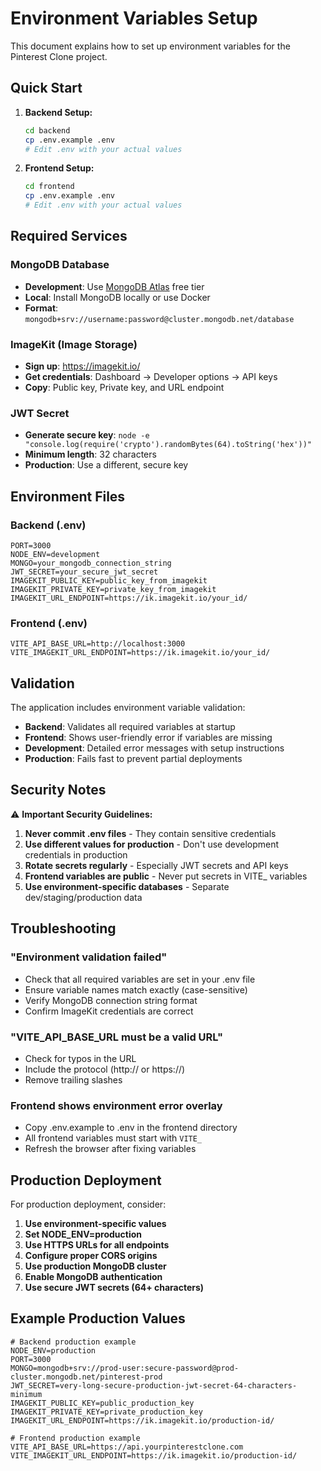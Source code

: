 # Environment Variables Setup

This document explains how to set up environment variables for the Pinterest Clone project.

## Quick Start

1. **Backend Setup:**
   ```bash
   cd backend
   cp .env.example .env
   # Edit .env with your actual values
   ```

2. **Frontend Setup:**
   ```bash
   cd frontend
   cp .env.example .env
   # Edit .env with your actual values
   ```

## Required Services

### MongoDB Database
- **Development**: Use [MongoDB Atlas](https://www.mongodb.com/cloud/atlas) free tier
- **Local**: Install MongoDB locally or use Docker
- **Format**: `mongodb+srv://username:password@cluster.mongodb.net/database`

### ImageKit (Image Storage)
- **Sign up**: https://imagekit.io/
- **Get credentials**: Dashboard → Developer options → API keys
- **Copy**: Public key, Private key, and URL endpoint

### JWT Secret
- **Generate secure key**: `node -e "console.log(require('crypto').randomBytes(64).toString('hex'))"`
- **Minimum length**: 32 characters
- **Production**: Use a different, secure key

## Environment Files

### Backend (.env)
```env
PORT=3000
NODE_ENV=development
MONGO=your_mongodb_connection_string
JWT_SECRET=your_secure_jwt_secret
IMAGEKIT_PUBLIC_KEY=public_key_from_imagekit
IMAGEKIT_PRIVATE_KEY=private_key_from_imagekit
IMAGEKIT_URL_ENDPOINT=https://ik.imagekit.io/your_id/
```

### Frontend (.env)
```env
VITE_API_BASE_URL=http://localhost:3000
VITE_IMAGEKIT_URL_ENDPOINT=https://ik.imagekit.io/your_id/
```

## Validation

The application includes environment variable validation:

- **Backend**: Validates all required variables at startup
- **Frontend**: Shows user-friendly error if variables are missing
- **Development**: Detailed error messages with setup instructions
- **Production**: Fails fast to prevent partial deployments

## Security Notes

⚠️ **Important Security Guidelines:**

1. **Never commit .env files** - They contain sensitive credentials
2. **Use different values for production** - Don't use development credentials in production
3. **Rotate secrets regularly** - Especially JWT secrets and API keys
4. **Frontend variables are public** - Never put secrets in VITE_ variables
5. **Use environment-specific databases** - Separate dev/staging/production data

## Troubleshooting

### "Environment validation failed"
- Check that all required variables are set in your .env file
- Ensure variable names match exactly (case-sensitive)
- Verify MongoDB connection string format
- Confirm ImageKit credentials are correct

### "VITE_API_BASE_URL must be a valid URL"
- Check for typos in the URL
- Include the protocol (http:// or https://)
- Remove trailing slashes

### Frontend shows environment error overlay
- Copy .env.example to .env in the frontend directory
- All frontend variables must start with `VITE_`
- Refresh the browser after fixing variables

## Production Deployment

For production deployment, consider:

1. **Use environment-specific values**
2. **Set NODE_ENV=production**
3. **Use HTTPS URLs for all endpoints**
4. **Configure proper CORS origins**
5. **Use production MongoDB cluster**
6. **Enable MongoDB authentication**
7. **Use secure JWT secrets (64+ characters)**

## Example Production Values

```env
# Backend production example
NODE_ENV=production
PORT=3000
MONGO=mongodb+srv://prod-user:secure-password@prod-cluster.mongodb.net/pinterest-prod
JWT_SECRET=very-long-secure-production-jwt-secret-64-characters-minimum
IMAGEKIT_PUBLIC_KEY=public_production_key
IMAGEKIT_PRIVATE_KEY=private_production_key
IMAGEKIT_URL_ENDPOINT=https://ik.imagekit.io/production-id/
```

```env
# Frontend production example
VITE_API_BASE_URL=https://api.yourpinterestclone.com
VITE_IMAGEKIT_URL_ENDPOINT=https://ik.imagekit.io/production-id/
```